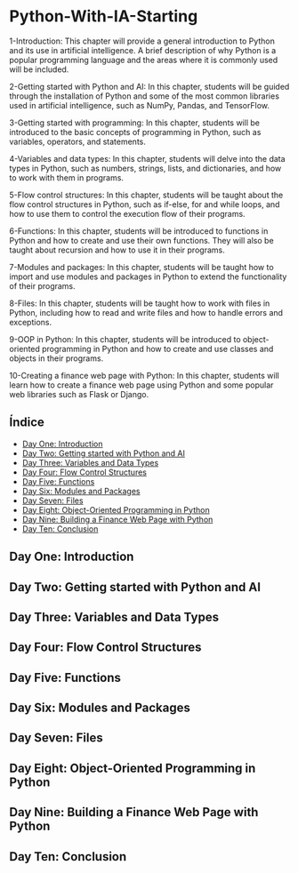 # Python-With-IA-Starting

1-Introduction: This chapter will provide a general introduction to Python and its use in artificial intelligence. 
A brief description of why Python is a popular programming language and the areas where it is commonly used will be included.


2-Getting started with Python and AI: In this chapter, students will be guided through the installation of Python and some of 
the most common libraries used in artificial intelligence, such as NumPy, Pandas, and TensorFlow.

3-Getting started with programming: In this chapter, students will be introduced to the basic concepts of programming in Python, 
such as variables, operators, and statements.

4-Variables and data types: In this chapter, students will delve into the data types in Python, such as numbers, strings, lists, 
and dictionaries, and how to work with them in programs.

5-Flow control structures: In this chapter, students will be taught about the flow control structures in Python, such as if-else, 
for and while loops, and how to use them to control the execution flow of their programs.

6-Functions: In this chapter, students will be introduced to functions in Python and how to create and use their own functions. 
They will also be taught about recursion and how to use it in their programs.

7-Modules and packages: In this chapter, students will be taught how to import and use modules and packages in Python to extend 
the functionality of their programs.

8-Files: In this chapter, students will be taught how to work with files in Python, including how to read and write files and how 
to handle errors and exceptions.

9-OOP in Python: In this chapter, students will be introduced to object-oriented programming in Python and how to create and use classes 
and objects in their programs.

10-Creating a finance web page with Python: In this chapter, students will learn how to create a finance web page using Python and some 
popular web libraries such as Flask or Django.


## Índice

- [Day One: Introduction](#day-one-introduction)
- [Day Two: Getting started with Python and AI](#day-two-getting-started-with-python-and-ai)
- [Day Three: Variables and Data Types](#day-three-variables-and-data-types)
- [Day Four: Flow Control Structures](#day-four-flow-control-structures)
- [Day Five: Functions](#day-five-functions)
- [Day Six: Modules and Packages](#day-six-modules-and-packages)
- [Day Seven: Files](#day-seven-files)
- [Day Eight: Object-Oriented Programming in Python](#day-eight-object-oriented-programming-in-python)
- [Day Nine: Building a Finance Web Page with Python](#day-nine-building-a-finance-web-page-with-python)
- [Day Ten: Conclusion](#day-ten-conclusion)

## Day One: Introduction

## Day Two: Getting started with Python and AI

## Day Three: Variables and Data Types

## Day Four: Flow Control Structures

## Day Five: Functions

## Day Six: Modules and Packages

## Day Seven: Files

## Day Eight: Object-Oriented Programming in Python

## Day Nine: Building a Finance Web Page with Python

## Day Ten: Conclusion

